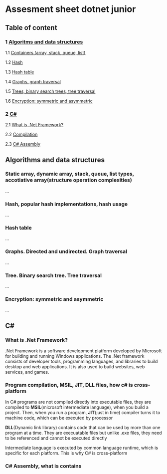 # Assesment sheet dotnet junior
## Table of content
### 1 [Algoritms and data structures](#1)
1.1 [Containers (array, stack, queue, list)](#1_1)

1.2 [Hash](#1_2)

1.3 [Hash table](#1_3)

1.4 [Graphs, graph traversal](#1_4)

1.5 [Trees, binary search trees, tree traversal](#1_5)

1.6 [Encryption: symmetric and asymmetric](#1_6)


### 2 [C#](#2)

2.1 [What is .Net Framework?](#2_1)

2.2 [Compilation](#2_2)

2.3 [C# Assembly](#2_3)




<a name="1"/>

## Algorithms and data structures

<a name="1_1"/>

### Static array, dynamic array, stack, queue, list types, accotiative array(structure operation complexities)
...
<a name="1_2"/>

### Hash, popular hash implementations, hash usage
...
<a name="1_3"/>

### Hash table
...

<a name="1_4"/>

### Graphs. Directed and undirected. Graph traversal
...

<a name="1_5"/>

### Tree. Binary search tree. Tree traversal
...

<a name="1_6"/>

### Encryption: symmetric and asymmetric
...

<a name="2"/>

## C#

<a name="2_1"/>

### What is .Net Framework?
.Net Framework is a software development platform developed by Microsoft for building and running Windows applications. The .Net framework consists of developer tools, programming languages, and libraries to build desktop and web applications. It is also used to build websites, web services, and games.

<a name="2_2"/>

### Program compilation, MSIL, JIT, DLL files, how c# is cross-platform
In C# programs are not compiled directly into executable files, they are compiled to **MSIL**(microsoft intermediate language), when you build a project. Then, when you run a program, **JIT**(just in time) compiler turns it to machine code, which can be executed by processor

**DLL**(Dynamic link library) contains code that can be used by more than one program at a time. They are execuatable files but unlike .exe files, they need to be referenced and cannot be executed directly

Intermediate language is executed by common language runtime, which is specific for each platform. This is why C# is cross-platform

<a name="2_3"/>

### C# Assembly, what is contains


